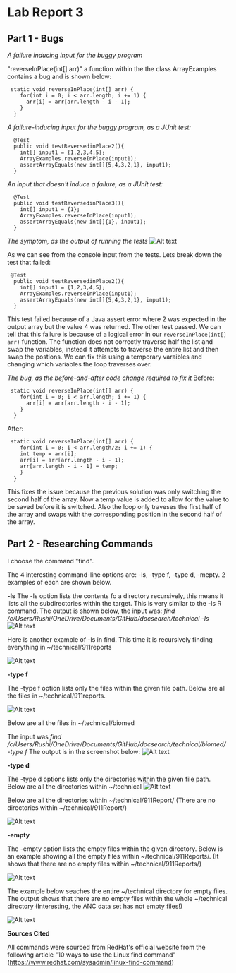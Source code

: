 # Lab Report 3
## Part 1 - Bugs
*A failure inducing input for the buggy program*

"reverseInPlace(int[] arr)" a function within the the class ArrayExamples contains a bug and is shown below:
```
 static void reverseInPlace(int[] arr) {
    for(int i = 0; i < arr.length; i += 1) {
      arr[i] = arr[arr.length - i - 1];
    }
  }
```
*A failure-inducing input for the buggy program, as a JUnit test:*

```
  @Test
  public void testReversedinPlace2(){
    int[] input1 = {1,2,3,4,5};
    ArrayExamples.reverseInPlace(input1);
    assertArrayEquals(new int[]{5,4,3,2,1}, input1);
  }
```
*An input that doesn't induce a failure, as a JUnit test:*

```
  @Test
  public void testReversedinPlace3(){
    int[] input1 = {1};
    ArrayExamples.reverseInPlace(input1);
    assertArrayEquals(new int[]{1}, input1);
  }
```

*The symptom, as the output of running the tests*
![Alt text](Lab3Screenshot1.png)

As we can see from the console input from the tests. Lets break down the test that failed:

```
 @Test
  public void testReversedinPlace2(){
    int[] input1 = {1,2,3,4,5};
    ArrayExamples.reverseInPlace(input1);
    assertArrayEquals(new int[]{5,4,3,2,1}, input1);
  }

```


This test failed because of a Java assert error where 2 was expected in the output array but the value 4 was returned. The other test passed. 
We can tell that this failure is because of a logical error in our ```reverseInPlace(int[] arr)``` function. The function does not correctly traverse half the list and swap the variables, instead it attempts to traverse the entire list and then swap the postions. We can fix this using a temporary varaibles and changing which variables the loop traverses over. 

*The bug, as the before-and-after code change required to fix it*
Before:
```
 static void reverseInPlace(int[] arr) {
    for(int i = 0; i < arr.length; i += 1) {
      arr[i] = arr[arr.length - i - 1];
    }
  }
```
After:

```
 static void reverseInPlace(int[] arr) {
    for(int i = 0; i < arr.length/2; i += 1) {
    int temp = arr[i];
    arr[i] = arr[arr.length - i - 1];
    arr[arr.length - i - 1] = temp;
    }
  }
```

This fixes the issue because the previous solution was only switching the second half of the array. Now a temp value is added to allow for the value to be saved before it is switched. Also the loop only traveses the first half of the array and swaps with the corresponding position in the second half of the array.

## Part 2 - Researching Commands

I choose the command "find". 

The 4 interesting command-line options are: -ls, -type f, -type d, -mepty. 2 examples of each are shown below. 

**-ls**
The -ls option lists the contents fo a directory recursively, this means it lists all the subdirectories within the target. This is very similar to the -ls R command. The output is shown below, the input was:  *find /c/Users/Rushi/OneDrive/Documents/GitHub/docsearch/technical -ls*
![Alt text](Lab3Screenshot2.png)

Here is another example of -ls in find. This time it is recursively finding everything in ~/technical/911reports

![Alt text](Lab3Screenshot3.png)

**-type f**

The -type f option lists only the files within the given file path. Below are all the files in ~/technical/911reports.

![Alt text](Lab3Screenshot4.png)

Below are all the files in ~/technical/biomed

The input was *find /c/Users/Rushi/OneDrive/Documents/GitHub/docsearch/technical/biomed/ -type f*
The output is in the screenshot below:
![Alt text](Lab3Screenshot5.png)

**-type d**

The -type d options lists only the directories within the given file path. Below are all the directories within ~/technical
![Alt text](Lab3Screenshot6.png)

Below are all the directories within ~/technical/911Report/ (There are no directories within ~/technical/911Report/)

![Alt text](Lab3Screenshot7.png)

**-empty**

The -empty option lists the empty files within the given directory. Below is an example showing all the empty files within  ~/technical/911Reports/. (It shows that there are no empty files within ~/technical/911Reports/)

![Alt text](Lab3Screenshot8.png)

The example below seaches the entire ~/technical directory for empty files. The output shows that there are no empty files within the whole ~/technical directory (Interesting, the ANC data set has not empty files!)

![Alt text](Lab3Screenshot9.png)

**Sources Cited**

All commands were sourced from RedHat's official website from the following article "10 ways to use the Linux find command" (https://www.redhat.com/sysadmin/linux-find-command)


